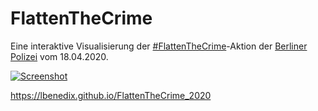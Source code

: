 FlattenTheCrime
===============

Eine interaktive Visualisierung der [#FlattenTheCrime](https://twitter.com/hashtag/FlattenTheCrime)-Aktion der [Berliner Polizei](https://twitter.com/PolizeiBerlin_E) vom 18.04.2020.


<a href="https://lbenedix.github.io/FlattenTheeCrime_2020">![Screenshot](https://lbenedix.github.io/FlattenTheCrime_2020/karte.png)</a>

https://lbenedix.github.io/FlattenTheCrime_2020
